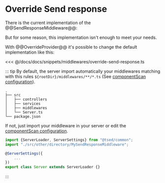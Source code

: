 # Override Send response

There is the current implementation of the @@SendResponseMiddleware@@:


But for some reason, this implementation isn't enough to meet your needs.

With @@OverrideProvider@@  it's possible to change the default implementation like
this:

<<< @/docs/docs/snippets/middlewares/override-send-response.ts

::: tip
By default, the server import automatically your middlewares matching with this rules `${rootDir}/middlewares/**/*.ts` (See [componentScan configuration](/configuration.md)).

```
.
├── src
│   ├── controllers
│   ├── services
│   ├── middlewares
│   └── Server.ts
└── package.json
```

If not, just import your middleware in your server or edit the [componentScan configuration](/configuration.md).

```typescript
import {ServerLoader, ServerSettings} from "@tsed/common";
import "./src/other/directory/MySendResponseMiddleware";

@ServerSettings({
    ...
})
export class Server extends ServerLoader {}
```
:::
